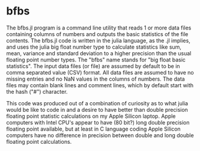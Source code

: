# bfbs
The bfbs.jl program is a command line utility that reads 1 or more data files containing columns of numbers and outputs the basic statistics of the file contents.
The bfbs.jl code is written in the julia language, as the .jl implies, and uses the julia big float number type to calculate statistics like sum, mean,
variance and standard deviation to a higher precision than the usual floating point number types. The "bfbs" name stands for "big float basic statistics".
The input data files (or file) are assumed by default to be in comma separated value (CSV) format. All data files are assumed to have no missing entries and
no NaN values in the columns of numbers. The data files may contain blank lines and comment lines, which by default start with the hash ("#") character.

This code was produced out of a combination of curiosity as to what julia would be like to code in and a desire to have better than double precision floating point
statistic calculations on my Apple Silicon laptop. Apple computers with Intel CPU's appear to have (80 bit?) long double precision floating point available,
but at least in C language coding Apple Silicon computers have no difference in precision between double and long double floating point calculations.
